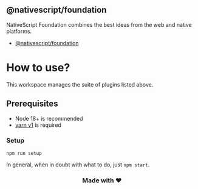 ## @nativescript/foundation

NativeScript Foundation combines the best ideas from the web and native platforms.

- [@nativescript/foundation](packages/foundation/README.md)

# How to use?

This workspace manages the suite of plugins listed above. 

## Prerequisites

- Node 18+ is recommended
- [yarn v1](https://classic.yarnpkg.com/lang/en/docs/install/#mac-stable) is required

### Setup

```
npm run setup
```

In general, when in doubt with what to do, just `npm start`.

<h3 align="center">Made with ❤️</h3>

